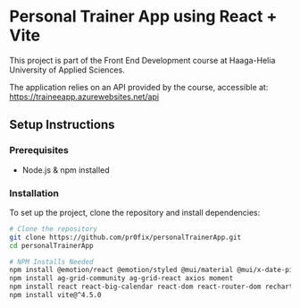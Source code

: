 # Personal Trainer App using React + Vite

This project is part of the Front End Development course at Haaga-Helia University of Applied Sciences.

The application relies on an API provided by the course, accessible at:
https://traineeapp.azurewebsites.net/api

## Setup Instructions

### Prerequisites
- Node.js & npm installed

### Installation
To set up the project, clone the repository and install dependencies:

```bash
# Clone the repository
git clone https://github.com/pr0fix/personalTrainerApp.git
cd personalTrainerApp

# NPM Installs Needed
npm install @emotion/react @emotion/styled @mui/material @mui/x-date-pickers
npm install ag-grid-community ag-grid-react axios moment
npm install react react-big-calendar react-dom react-router-dom recharts lodash
npm install vite@^4.5.0